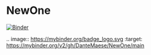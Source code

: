 # NewOne
[![Binder](https://mybinder.org/badge_logo.svg)](https://mybinder.org/v2/gh/DanteMaese/NewOne/main)

.. image:: https://mybinder.org/badge_logo.svg
 :target: https://mybinder.org/v2/gh/DanteMaese/NewOne/main
